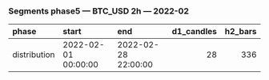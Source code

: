### Segments phase5 — BTC_USD 2h — 2022-02

| phase        | start               | end                 |   d1_candles |   h2_bars |
|:-------------|:--------------------|:--------------------|-------------:|----------:|
| distribution | 2022-02-01 00:00:00 | 2022-02-28 22:00:00 |           28 |       336 |